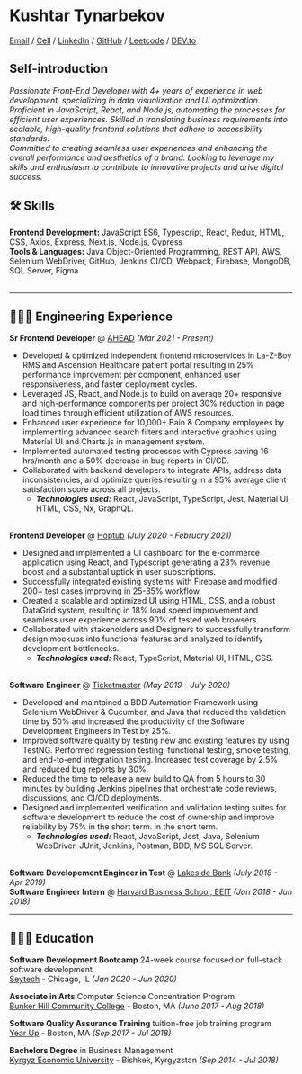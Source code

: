 # Kushtar Tynarbekov

[Email](mailto:kushtar.tynarbek@gmail.com) / [Cell](470-443-8470) / [LinkedIn](https://www.linkedin.com/in/kushtartyn/) / [GitHub](https://github.com/Kushtarbek) / [Leetcode](https://leetcode.com/kushtarbek/) / [DEV.to](https://dev.to/kushtarbek)

##  Self-introduction
_Passionate Front-End Developer with 4+ years of experience in web development, specializing in data visualization and UI optimization. Proficient in JavaScript, React, and Node.js, automating the processes for efficient user experiences. Skilled in translating business requirements into scalable, high-quality frontend solutions that adhere to accessibility standards.  
Committed to creating seamless user experiences and enhancing the overall performance and aesthetics of a brand.
Looking to leverage my skills and enthusiasm to contribute to innovative projects and drive digital success._

## 🛠️ Skills

 **Frontend Development:** JavaScript ES6, Typescript, React, Redux, HTML, CSS, Axios, Express, Next.js, Node.js, Cypress<br>
 **Tools & Languages:** Java Object-Oriented Programming, REST API, AWS, Selenium WebDriver, GitHub, Jenkins CI/CD, Webpack, Firebase, MongoDB, SQL Server, Figma
<br><br>

------
## 👨🏻‍💻  Engineering Experience
**Sr Frontend Developer** @ [AHEAD](https://www.ahead.com/) _(Mar 2021 - Present)_ <br>
- Developed & optimized independent frontend microservices in La-Z-Boy RMS and Ascension Healthcare patient portal resulting in 25% performance improvement per component, enhanced user responsiveness, and faster deployment cycles. 
- Leveraged JS, React, and Node.js to build on average 20+ responsive and high-performance components per project 30% reduction in page load times through efficient utilization of AWS resources. 
- Enhanced user experience for 10,000+ Bain & Company employees by implementing advanced search filters and interactive graphics using Material UI and Charts.js in management system. 
- Implemented automated testing processes with Cypress saving 16 hrs/month and a 50% decrease in bug reports in CI/CD. 
- Collaborated with backend developers to integrate APIs, address data inconsistencies, and optimize queries resulting in a 95% average client satisfaction score across all projects. 
  - **_Technologies used:_** React, JavaScript, TypeScript, Jest, Material UI, HTML, CSS, Nx, GraphQL.
<br><br>

**Frontend Developer** @ [Hoptub](https://www.hoptub.com/) _(July 2020 - February 2021)_ <br> 

- Designed and implemented a UI dashboard for the e-commerce application using React, and Typescript generating a 23% revenue boost and a substantial uptick in user subscriptions. 
- Successfully integrated existing systems with Firebase and modified 200+ test cases improving in 25-35% workflow. 
- Created a scalable and optimized UI using HTML, CSS, and a robust DataGrid system, resulting in 18% load speed improvement and seamless user experience across 90% of tested web browsers. 
- Collaborated with stakeholders and Designers to successfully transform design mockups into functional features and analyzed to identify development bottlenecks.
  - **_Technologies used:_** React, TypeScript, Material UI, HTML, CSS.
<br><br>

**Software Engineer** @ [Ticketmaster](https://www.ticketmaster.com/sell) _(May 2019 - July 2020)_ <br>
- Developed and maintained a BDD Automation Framework using Selenium WebDriver & Cucumber, and Java that reduced the
validation time by 50% and increased the productivity of the Software Development Engineers in Test by 25%.
- Improved software quality by testing new and existing features by using TestNG. Performed regression testing, functional
testing, smoke testing, and end-to-end integration testing. Increased test coverage by 2.5% and reduced bug reports by 30%.
- Reduced the time to release a new build to QA from 5 hours to 30 minutes by building Jenkins pipelines that orchestrate code
reviews, discussions, and CI/CD deployments.
- Designed and implemented verification and validation testing suites for software development to reduce the cost of ownership
and improve reliability by 75% in the short term. in the short term.
  - **_Technologies used:_** React, JavaScript, Jest, Java, Selenium WebDriver, JUnit, Jenkins, Postman, BDD, MS SQL Server.
<br><br>

**Software Developement Engineer in Test** @ [Lakeside Bank]() _(July 2018 - Apr 2019)_ <br>
**Software Engineer Intern** @ [Harvard Business School, EEIT]() _(Jan 2018 - Jun 2018)_ <br>


------
## 👨🏻‍🎓 Education
**Software Development Bootcamp** 24-week course focused on full-stack software development<br>
[Seytech](https://www.linkedin.com/company/seytechco/people/) - Chicago, IL _(Jan 2020 - Jun 2020)_ <br>

**Associate in Arts** Computer Science Concentration Program <br>
[Bunker Hill Community College](https://www.bhcc.edu/) - Boston, MA _(June 2017 - Aug 2018)_<br>

**Software Quality Assurance Training** tuition-free job training program <br>
[Year Up](https://www.yearup.org/about) - Boston, MA _(Sep 2017 - Jul 2018)_<br>

**Bachelors Degree** in Business Management<br>
[Kyrgyz Economic University](http://www.keu.kg/) - Bishkek, Kyrgyzstan _(Sep 2014 - Jul 2018)_<br>

